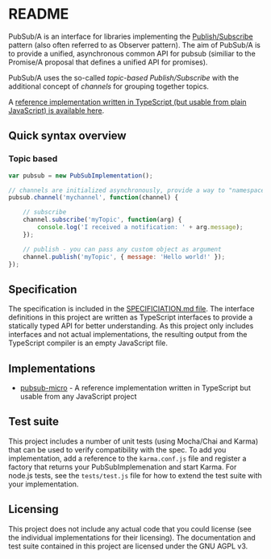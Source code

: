 README
=======

PubSub/A is an interface for libraries implementing the [Publish/Subscribe][pubsub-pattern]
pattern (also often referred to as Observer pattern). The aim of PubSub/A is to provide a unified,
asynchronous common API for pubsub (similiar to the Promise/A proposal that defines a unified API
for promises).

PubSub/A uses the so-called *topic-based Publish/Subscribe* with the additional concept of
*channels* for grouping together topics.

A [reference implementation written in TypeScript (but usable from plain JavaScript) is available
here][reference-implementation].


Quick syntax overview
------

### Topic based

```javascript
var pubsub = new PubSubImplementation();

// channels are initialized asynchronously, provide a way to "namespace" topics
pubsub.channel('mychannel', function(channel) {

    // subscribe
    channel.subscribe('myTopic', function(arg) {
        console.log('I received a notification: ' + arg.message);
    });

    // publish - you can pass any custom object as argument
    channel.publish('myTopic', { message: 'Hello world!' });
});
```

Specification
-------------

The specification is included in the [SPECIFICIATION.md file](SPECIFICATION.md). The interface
definitions in this project are written as TypeScript interfaces to provide a statically typed API
for better understanding. As this project only includes interfaces and not actual implementations,
the resulting output from the TypeScript compiler is an empty JavaScript file.

Implementations
---------------

* [pubsub-micro] - A reference implementation written in TypeScript but usable from any JavaScript
  project


  [pubsub-pattern]: https://en.wikipedia.org/wiki/Publish–subscribe_pattern
  [reference-implementation]: https://github.com/pubsub-a/pubsub-micro
  [pubsub-micro]: https://github.com/pubsub-a/pubsub-micro


Test suite
----------

This project includes a number of unit tests (using Mocha/Chai and Karma) that can be used to verify
compatibility with the spec. To add you implementation, add a reference to the `karma.conf.js` file
and register a factory that returns your PubSubImplemenation and start Karma. For node.js tests, see the
`tests/test.js` file for how to extend the test suite with your implementation.


Licensing
---------

This project does not include any actual code that you could license (see the individual
implementations for their licensing). The documentation and test suite contained in this project are
licensed under the GNU AGPL v3.
